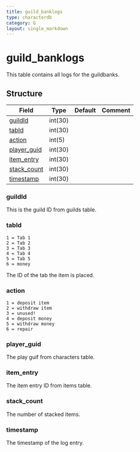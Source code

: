 ```yaml
---
title: guild_banklogs
type: characterdb
category: G
layout: single_markdown
---
```


# guild_banklogs
This table contains all logs for the guildbanks.

## Structure

Field                       | Type    | Default | Comment
--------------------------- | ------- | ------- | -------
[guildId](#guildId)         | int(30) |         |        
[tabId](#tabId)             | int(30) |         |        
[action](#action)           | int(5)  |         |        
[player_guid](#player_guid) | int(30) |         |        
[item_entry](#item_entry)   | int(30) |         |        
[stack_count](#stack_count) | int(30) |         |        
[timestamp](#timestamp)     | int(30) |         |        

### guildId

This is the guild ID from guilds table.

### tabId

    1 = Tab 1
    2 = Tab 2
    3 = Tab 3
    4 = Tab 4
    5 = Tab 5
    6 = money

The ID of the tab the item is placed.

### action

    1 = deposit item
    2 = withdraw item
    3 = unused!
    4 = deposit money
    5 = withdraw money
    6 = repair

### player_guid

The play guif from characters table.

### item_entry

The item entry ID from items table.

### stack_count

The number of stacked items.

### timestamp

The timestamp of the log entry.